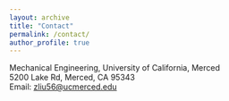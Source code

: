 ```yaml
---
layout: archive
title: "Contact"
permalink: /contact/
author_profile: true
---
```

Mechanical Engineering, University of California, Merced<br>
5200 Lake Rd, Merced, CA 95343<br>
Email: zliu56@ucmerced.edu
